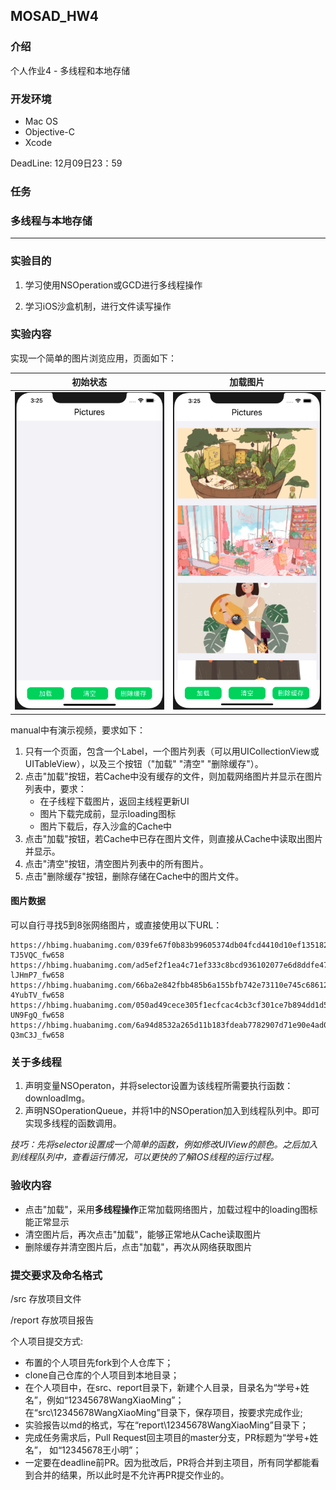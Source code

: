 ## MOSAD_HW4
### 介绍

个人作业4 - 多线程和本地存储



###  开发环境

* Mac OS
* Objective-C
* Xcode

DeadLine: 12月09日23：59



### 任务

###  多线程与本地存储

---

### 实验目的

1. 学习使用NSOperation或GCD进行多线程操作

2. 学习iOS沙盒机制，进行文件读写操作



### 实验内容

实现一个简单的图片浏览应用，页面如下：

|            初始状态             |            加载图片             |
| :-----------------------------: | :-----------------------------: |
| ![初始状态](./manual/img/1.png) | ![加载图片](./manual/img/2.png) |

manual中有演示视频，要求如下：

1. 只有一个页面，包含一个Label，一个图片列表（可以用UICollectionView或UITableView），以及三个按钮（"加载" "清空" "删除缓存"）。
2. 点击"加载"按钮，若Cache中没有缓存的文件，则加载网络图片并显示在图片列表中，要求：
   - 在子线程下载图片，返回主线程更新UI
   - 图片下载完成前，显示loading图标
   - 图片下载后，存入沙盒的Cache中
3. 点击"加载"按钮，若Cache中已存在图片文件，则直接从Cache中读取出图片并显示。
4. 点击"清空"按钮，清空图片列表中的所有图片。
5. 点击"删除缓存"按钮，删除存储在Cache中的图片文件。



#### 图片数据

可以自行寻找5到8张网络图片，或直接使用以下URL：

```
https://hbimg.huabanimg.com/039fe67f0b83b99605374db04fcd4410d10ef135182f2-TJ5VQC_fw658
https://hbimg.huabanimg.com/ad5ef2f1ea4c71ef333c8bcd936102077e6d8ddfe471-lJHmP7_fw658
https://hbimg.huabanimg.com/66ba2e842fbb485b6a155bfb742e73110e745c68612b-4YubTV_fw658
https://hbimg.huabanimg.com/050ad49cece305f1ecfcac4cb3cf301ce7b894dd1d5ea-UN9FgQ_fw658
https://hbimg.huabanimg.com/6a94d8532a265d11b183fdeab7782907d71e90e4ad0c-Q3mC3J_fw658
```



### 关于多线程

1. 声明变量NSOperaton，并将selector设置为该线程所需要执行函数：downloadImg。
2. 声明NSOperationQueue，并将1中的NSOperation加入到线程队列中。即可实现多线程的函数调用。

*技巧：先将selector设置成一个简单的函数，例如修改UIView的颜色。之后加入到线程队列中，查看运行情况，可以更快的了解IOS线程的运行过程。*



### 验收内容

- 点击"加载"，采用**多线程操作**正常加载网络图片，加载过程中的loading图标能正常显示
- 清空图片后，再次点击"加载"，能够正常地从Cache读取图片
- 删除缓存并清空图片后，点击"加载"，再次从网络获取图片



### 提交要求及命名格式

/src 存放项目文件

/report 存放项目报告

个人项目提交方式:

- 布置的个人项目先fork到个人仓库下；
- clone自己仓库的个人项目到本地目录；
- 在个人项目中，在src、report目录下，新建个人目录，目录名为“学号+姓名”，例如“12345678WangXiaoMing”；
在“src\12345678WangXiaoMing”目录下，保存项目，按要求完成作业;
- 实验报告以md的格式，写在“report\12345678WangXiaoMing”目录下；
- 完成任务需求后，Pull Request回主项目的master分支，PR标题为“学号+姓名”， 如“12345678王小明”；
- 一定要在deadline前PR。因为批改后，PR将合并到主项目，所有同学都能看到合并的结果，所以此时是不允许再PR提交作业的。
